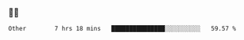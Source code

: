 ### 👨‍💻

<!--START_SECTION:waka-->

```text
Other        7 hrs 18 mins   ███████████████░░░░░░░░░░   59.57 %
```

<!--END_SECTION:waka-->
